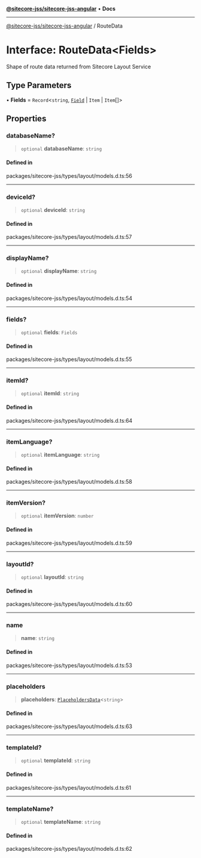 [**@sitecore-jss/sitecore-jss-angular**](../README.md) • **Docs**

***

[@sitecore-jss/sitecore-jss-angular](../README.md) / RouteData

# Interface: RouteData\<Fields\>

Shape of route data returned from Sitecore Layout Service

## Type Parameters

• **Fields** = `Record`\<`string`, [`Field`](Field.md) \| `Item` \| `Item`[]\>

## Properties

### databaseName?

> `optional` **databaseName**: `string`

#### Defined in

packages/sitecore-jss/types/layout/models.d.ts:56

***

### deviceId?

> `optional` **deviceId**: `string`

#### Defined in

packages/sitecore-jss/types/layout/models.d.ts:57

***

### displayName?

> `optional` **displayName**: `string`

#### Defined in

packages/sitecore-jss/types/layout/models.d.ts:54

***

### fields?

> `optional` **fields**: `Fields`

#### Defined in

packages/sitecore-jss/types/layout/models.d.ts:55

***

### itemId?

> `optional` **itemId**: `string`

#### Defined in

packages/sitecore-jss/types/layout/models.d.ts:64

***

### itemLanguage?

> `optional` **itemLanguage**: `string`

#### Defined in

packages/sitecore-jss/types/layout/models.d.ts:58

***

### itemVersion?

> `optional` **itemVersion**: `number`

#### Defined in

packages/sitecore-jss/types/layout/models.d.ts:59

***

### layoutId?

> `optional` **layoutId**: `string`

#### Defined in

packages/sitecore-jss/types/layout/models.d.ts:60

***

### name

> **name**: `string`

#### Defined in

packages/sitecore-jss/types/layout/models.d.ts:53

***

### placeholders

> **placeholders**: [`PlaceholdersData`](../type-aliases/PlaceholdersData.md)\<`string`\>

#### Defined in

packages/sitecore-jss/types/layout/models.d.ts:63

***

### templateId?

> `optional` **templateId**: `string`

#### Defined in

packages/sitecore-jss/types/layout/models.d.ts:61

***

### templateName?

> `optional` **templateName**: `string`

#### Defined in

packages/sitecore-jss/types/layout/models.d.ts:62
